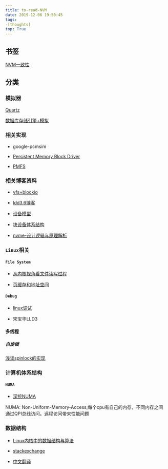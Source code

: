 ```yaml
---
title: to-read-NVM
date: 2019-12-06 19:50:45
tags: 
-[thoughts]
top: True
---
```


## 书签

[NVM一致性](https://blog.csdn.net/Meditator_hkx/article/details/53106881)
<!--more-->
## 分类

### 模拟器

[Quartz](http://pfzuo.github.io/2017/07/22/Using-Quartz-to-simulate-Persistent-Memory/)

[数据库存储引擎+模拟](https://my.oschina.net/fileoptions/blog/1827801)

### 相关实现

- google-pcmsim

- [Persistent Memory Block Driver](https://github.com/linux-pmbd/pmbd)

- [PMFS](https://github.com/linux-pmfs/pmfs)

### 相关博客资料

- [vfs+blockio](https://sketch2sky.com/tag/%e5%ad%98%e5%82%a8%e7%b3%bb%e7%bb%9f/)

- [ldd3.6博客](https://www.cnblogs.com/xiaojiang1025/category/918665.html)

- [设备模型](https://www.cnblogs.com/xiaojiang1025/p/6193959.html)

- [块设备体系结构](https://www.cnblogs.com/lifexy/p/7651667.html)

- [nvme-设计逻辑与原理解析](https://www.byteisland.com/nvme-%E8%AE%BE%E8%AE%A1%E9%80%BB%E8%BE%91%E4%B8%8E%E5%8E%9F%E7%90%86%E8%A7%A3%E6%9E%90/)

### `Linux`相关

#### `File System`

- [从内核视角看文件读写过程](https://www.cnblogs.com/huxiao-tee/p/4657851.html)

- [页缓存和地址空间](https://www.lenzhao.com/topic/5a29facc2e95f0fd0a9818ab)

#### `Debug`

- [linux调试](https://linuxtools-rst.readthedocs.io/zh_CN/latest/tool/strace.html)

- 宋宝华LLD3

#### 多线程

##### 自旋锁

[浅谈spinlock的实现 ](http://liujunming.top/2020/01/20/%E6%B5%85%E8%B0%88spinlock/)

### 计算机体系结构

#### `NUMA`

- [深挖NUMA](https://zhuanlan.zhihu.com/p/33621500)

NUMA: Non-Uniform-Memory-Access;每个cpu有自己的内存，不同内存之间通过QPI总线访问。远程访问带来性能问题

### 数据结构

- [Linux内核中的数据结构与算法](https://www.cnblogs.com/arnoldlu/p/6695451.html)

- [stackexchange](https://cstheory.stackexchange.com/questions/19759/core-algorithms-deployed)

- [中文翻译](https://linux.cn/article-2317-1.html)
